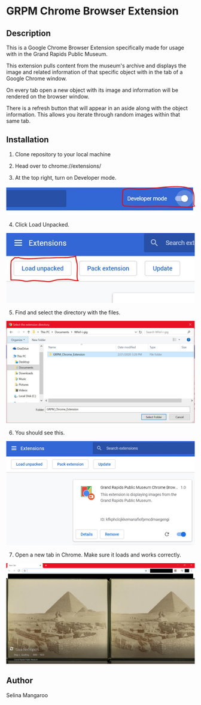 # GRPM Chrome Browser Extension

## Description

This is a Google Chrome Browser Extension specifically made for usage with in the Grand Rapids Public Museum.

This extension pulls content from the museum's archive and displays the image and related information of that specific object with in the tab of a Google Chrome window.

On every tab open a new object with its image and information will be rendered on the browser window.

There is a refresh button that will appear in an aside along with the object information. This allows you iterate through random images within that same tab.

## Installation

1. Clone repository to your local machine

2. Head over to chrome://extensions/

3. At the top right, turn on Developer mode.

![Image](/assets/images/readme/1.JPG)

4. Click Load Unpacked.

![Image](/assets/images/readme/2.JPG)

5. Find and select the directory with the files.

![Image](/assets/images/readme/3.JPG)

6. You should see this.

![Image](/assets/images/readme/4.JPG)

7. Open a new tab in Chrome. Make sure it loads and works correctly.

![Image](/assets/images/readme/5.png)

## Author
Selina Mangaroo
